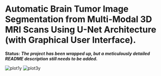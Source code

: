 # Automatic Brain Tumor Image Segmentation from Multi-Modal 3D MRI Scans Using U-Net Architecture (with Graphical User Interface).

**Status:**   _**The project has been wrapped up, but a meticulously detailed README description still needs to be added.**_




![plot1y](https://user-images.githubusercontent.com/111432785/234045376-99493ee3-bc3a-41f7-8795-300778fff09c.png)
![plot3y](https://user-images.githubusercontent.com/111432785/234045394-e698011d-3185-4e64-9ce7-fa639704329e.png)
